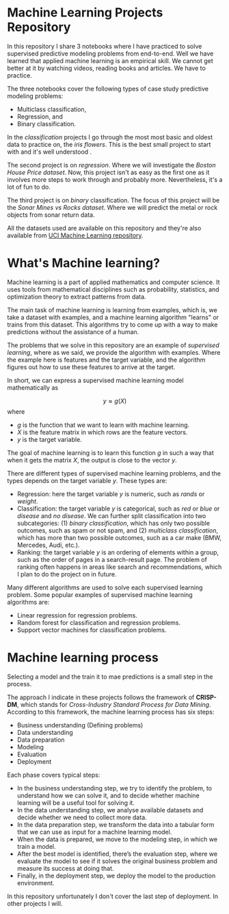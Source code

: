 # Machine Learning Projects Repository

In this repository I share 3 notebooks where I have practiced to solve supervised predictive modeling problems from end-to-end. Well we have learned that applied machine learning is an empirical skill. We cannot get better at it by watching videos, reading books and articles. We have to practice.

The three notebooks cover the following types of case study predictive modeling problems:
* Multiclass classification, 
* Regression, and
* Binary classification.

In the *classification* projects I go through the most most basic and oldest data to practice on, the *iris flowers*. This is the best small project to start with and it's well understood . 

The second project is on *regression*. Where we will investigate the *Boston House Price dataset*. Now, this project isn't as easy as the first one as it involves more steps to work through and probably more. Nevertheless, it's a lot of fun to do.

The third project is on *binary* classification. The focus of this project will be the *Sonar Mines vs Rocks dataset*. Where we will predict the metal or rock objects from sonar return data.

All the datasets used are available on this repository and they're also available from [UCI Machine Learning repository](https://goo.gl/mLmoIz).

# What's Machine learning?
Machine learning is a part of applied mathematics and computer science. 
It uses tools from mathematical disciplines such as probability, 
statistics, and optimization theory to extract patterns from data.

The main task of machine learning is learning from examples, which is, we take a dataset with examples, and a machine learning algorithm "learns" or trains from this dataset. This algorithms try to come up with a way to make predictions without the assistance of a human.

The problems that we solve in this repository are an example of *supervised learning*, where as we said, we provide the algorithm with examples. Where the example here is features and the target variable, and the algorithm figures out how to use these features to arrive at the target.

In short, we can express a supervised machine learning model 
mathematically as

$$
y \approx g(X)
$$
where
* $g$ is the function that we want to learn with machine learning.
* $X$ is the feature matrix in which rows are the feature vectors.
* $y$ is the target variable.

The goal of machine learning is to learn this function $g$ in such a way 
that when it gets the matrix $X$, the output is close to the vector $y$.

There are different types of supervised machine learning problems, and 
the types depends on the target variable $y$. These types are:
* Regression: here the target variable $y$ is numeric, such as *rands* or  *weight*.
* Classification: the target variable $y$ is categorical, such as *red*  or *blue* or *disease* and *no disease*. We can further split  classification into two subcategories: (1) *binary classification*, which has only two possible outcomes, such as spam or not spam, and (2) *multiclass classification*, which has more than two possible outcomes, such as a car make (BMW, Mercedes, Audi, etc.).
* Ranking: the target variable $y$ is an ordering of elements within a group, such as the order of pages in a search-result page. The problem of ranking often happens in areas like search and recommendations, which I plan to do the project on in future.

Many different algorithms are used to solve each supervised learning problem. Some popular examples of supervised machine learning algorithms are:
* Linear regression for regression problems.
* Random forest for classification and regression problems.
* Support vector machines for classification problems.

# Machine learning process
Selecting a model and the train it to mae predictions is a small step in the process.

The approach I indicate in these projects follows the framework of 
**CRISP-DM**, which stands for *Cross-Industry Standard Process for Data Mining*. According to this framework, the machine learning process has six steps:
* Business understanding (Defining problems)
* Data understanding
* Data preparation
* Modeling
* Evaluation
* Deployment

Each phase covers typical steps:
* In the business understanding step, we try to identify the problem, to understand how we can solve it, and to decide whether machine learning will be a useful tool for solving it.
* In the data understanding step, we analyse available datasets and decide whether we need to collect more data.
* In the data preparation step, we transform the data into a tabular form that we can use as input for a machine learning model.
* When the data is prepared, we move to the modeling step, in which we train a model.
* After the best model is identified, there’s the evaluation step, where we evaluate the model to see if it solves the original business problem and measure its success at doing that.
* Finally, in the deployment step, we deploy the model to the production environment.

In this repository unfortunately I don't cover the last step of deployment. In other projects I will.